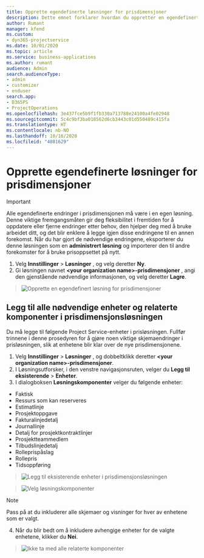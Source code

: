 ```yaml
---
title: Opprette egendefinerte løsninger for prisdimensjoner
description: Dette emnet forklarer hvordan du oppretter en egendefinert løsning når du oppretter egendefinerte prisdimensjoner.
author: Rumant
manager: kfend
ms.custom:
- dyn365-projectservice
ms.date: 10/01/2020
ms.topic: article
ms.service: business-applications
ms.author: rumant
audience: Admin
search.audienceType:
- admin
- customizer
- enduser
search.app:
- D365PS
- ProjectOperations
ms.openlocfilehash: 3e437fce5b9f1fb330a713788e24100a4fe02948
ms.sourcegitcommit: 5c4c9bf3ba018562d6cb3443c01d550489c415fa
ms.translationtype: HT
ms.contentlocale: nb-NO
ms.lasthandoff: 10/16/2020
ms.locfileid: "4081629"
---
```

# <a name="create-custom-solutions-for-pricing-dimensions"></a>Opprette egendefinerte løsninger for prisdimensjoner

> [!IMPORTANT]
> Alle egendefinerte endringer i prisdimensjonen må være i en egen løsning. Denne viktige fremgangsmåten gir deg fleksibilitet i fremtiden for å oppdatere eller fjerne endringer etter behov, den hjelper deg med å bruke arbeidet ditt, og det blir enklere å legge igjen disse endringene til en annen forekomst. Når du har gjort de nødvendige endringene, eksporterer du denne løsningen som en **administrert løsning** og importerer den til andre forekomster for å bruke prisoppsettet på nytt.

1. Velg **Innstillinger** > **Løsninger** , og velg deretter **Ny**. 
2. Gi løsningen navnet **\<your organization name>-prisdimensjoner** , angi den gjenstående nødvendige informasjonen, og velg deretter **Lagre**.

> ![Opprette en egendefinert løsning for prisdimensjoner](media/Creation-of-custom-pricing-dimension-solution.PNG)
  
## <a name="add-all-required-entities-and-related-components-to-the-pricing-dimension-solution"></a>Legg til alle nødvendige enheter og relaterte komponenter i prisdimensjonsløsningen
Du må legge til følgende Project Service-enheter i prisløsningen. Fullfør trinnene i denne prosedyren for å gjøre noen viktige skjemaendringer i prisløsningen, slik at enhetene blir klar over de nye prisdimensjonene.

1. Velg **Innstillinger** > **Løsninger** , og dobbeltklikk deretter **\<your organization name>-prisdimensjoner**. 
2. I Løsningsutforsker, i den venstre navigasjonsruten, velger du **Legg til eksisterende** > **Enheter**.
3. I dialogboksen **Løsningskomponenter** velger du følgende enheter:

- Faktisk
- Ressurs som kan reserveres
- Estimatlinje
- Prosjektoppgave
- Fakturalinjedetalj
- Journallinje
- Detalj for prosjektkontraktlinjer
- Prosjektteammedlem
- Tilbudslinjedetalj
- Rolleprispåslag
- Rollepris 
- Tidsoppføring 

> ![Legg til eksisterende enheter i prisdimensjonsløsningen](media/Existing-entities-to-PD-solution.png)

> ![Velg løsningskomponenter](media/Dimension-Components.png)

> [!NOTE]
> Pass på at du inkluderer alle skjemaer og visninger for hver av enhetene som er valgt.

4. Når du blir bedt om å inkludere avhengige enheter for de valgte enhetene, klikker du **Nei**.

> ![Ikke ta med alle relaterte komponenter](media/Do-not-include-required.png)


